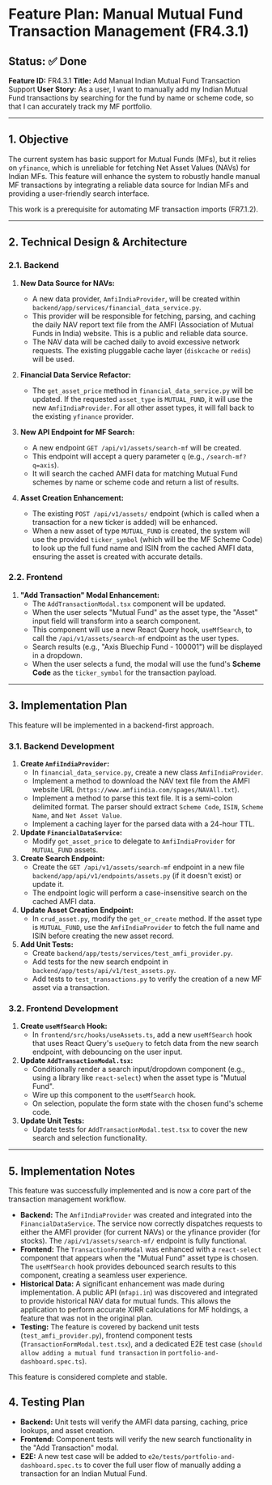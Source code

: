 # Feature Plan: Manual Mutual Fund Transaction Management (FR4.3.1)

**Status: ✅ Done**
---

**Feature ID:** FR4.3.1
**Title:** Add Manual Indian Mutual Fund Transaction Support
**User Story:** As a user, I want to manually add my Indian Mutual Fund transactions by searching for the fund by name or scheme code, so that I can accurately track my MF portfolio.

---

## 1. Objective

The current system has basic support for Mutual Funds (MFs), but it relies on `yfinance`, which is unreliable for fetching Net Asset Values (NAVs) for Indian MFs. This feature will enhance the system to robustly handle manual MF transactions by integrating a reliable data source for Indian MFs and providing a user-friendly search interface.

This work is a prerequisite for automating MF transaction imports (FR7.1.2).

---

## 2. Technical Design & Architecture

### 2.1. Backend

1.  **New Data Source for NAVs:**
    *   A new data provider, `AmfiIndiaProvider`, will be created within `backend/app/services/financial_data_service.py`.
    *   This provider will be responsible for fetching, parsing, and caching the daily NAV report text file from the AMFI (Association of Mutual Funds in India) website. This is a public and reliable data source.
    *   The NAV data will be cached daily to avoid excessive network requests. The existing pluggable cache layer (`diskcache` or `redis`) will be used.

2.  **Financial Data Service Refactor:**
    *   The `get_asset_price` method in `financial_data_service.py` will be updated. If the requested `asset_type` is `MUTUAL_FUND`, it will use the new `AmfiIndiaProvider`. For all other asset types, it will fall back to the existing `yfinance` provider.

3.  **New API Endpoint for MF Search:**
    *   A new endpoint `GET /api/v1/assets/search-mf` will be created.
    *   This endpoint will accept a query parameter `q` (e.g., `/search-mf?q=axis`).
    *   It will search the cached AMFI data for matching Mutual Fund schemes by name or scheme code and return a list of results.

4.  **Asset Creation Enhancement:**
    *   The existing `POST /api/v1/assets/` endpoint (which is called when a transaction for a new ticker is added) will be enhanced.
    *   When a new asset of type `MUTUAL_FUND` is created, the system will use the provided `ticker_symbol` (which will be the MF Scheme Code) to look up the full fund name and ISIN from the cached AMFI data, ensuring the asset is created with accurate details.

### 2.2. Frontend

1.  **"Add Transaction" Modal Enhancement:**
    *   The `AddTransactionModal.tsx` component will be updated.
    *   When the user selects "Mutual Fund" as the asset type, the "Asset" input field will transform into a search component.
    *   This component will use a new React Query hook, `useMfSearch`, to call the `/api/v1/assets/search-mf` endpoint as the user types.
    *   Search results (e.g., "Axis Bluechip Fund - 100001") will be displayed in a dropdown.
    *   When the user selects a fund, the modal will use the fund's **Scheme Code** as the `ticker_symbol` for the transaction payload.

---

## 3. Implementation Plan

This feature will be implemented in a backend-first approach.

### 3.1. Backend Development

1.  **Create `AmfiIndiaProvider`:**
    *   In `financial_data_service.py`, create a new class `AmfiIndiaProvider`.
    *   Implement a method to download the NAV text file from the AMFI website URL (`https://www.amfiindia.com/spages/NAVAll.txt`).
    *   Implement a method to parse this text file. It is a semi-colon delimited format. The parser should extract `Scheme Code`, `ISIN`, `Scheme Name`, and `Net Asset Value`.
    *   Implement a caching layer for the parsed data with a 24-hour TTL.
2.  **Update `FinancialDataService`:**
    *   Modify `get_asset_price` to delegate to `AmfiIndiaProvider` for `MUTUAL_FUND` assets.
3.  **Create Search Endpoint:**
    *   Create the `GET /api/v1/assets/search-mf` endpoint in a new file `backend/app/api/v1/endpoints/assets.py` (if it doesn't exist) or update it.
    *   The endpoint logic will perform a case-insensitive search on the cached AMFI data.
4.  **Update Asset Creation Endpoint:**
    *   In `crud_asset.py`, modify the `get_or_create` method. If the asset type is `MUTUAL_FUND`, use the `AmfiIndiaProvider` to fetch the full name and ISIN before creating the new asset record.
5.  **Add Unit Tests:**
    *   Create `backend/app/tests/services/test_amfi_provider.py`.
    *   Add tests for the new search endpoint in `backend/app/tests/api/v1/test_assets.py`.
    *   Add tests to `test_transactions.py` to verify the creation of a new MF asset via a transaction.

### 3.2. Frontend Development

1.  **Create `useMfSearch` Hook:**
    *   In `frontend/src/hooks/useAssets.ts`, add a new `useMfSearch` hook that uses React Query's `useQuery` to fetch data from the new search endpoint, with debouncing on the user input.
2.  **Update `AddTransactionModal.tsx`:**
    *   Conditionally render a search input/dropdown component (e.g., using a library like `react-select`) when the asset type is "Mutual Fund".
    *   Wire up this component to the `useMfSearch` hook.
    *   On selection, populate the form state with the chosen fund's scheme code.
3.  **Update Unit Tests:**
    *   Update tests for `AddTransactionModal.test.tsx` to cover the new search and selection functionality.

---

## 5. Implementation Notes

This feature was successfully implemented and is now a core part of the transaction management workflow.

*   **Backend:** The `AmfiIndiaProvider` was created and integrated into the `FinancialDataService`. The service now correctly dispatches requests to either the AMFI provider (for current NAVs) or the yfinance provider (for stocks). The `/api/v1/assets/search-mf/` endpoint is fully functional.
*   **Frontend:** The `TransactionFormModal` was enhanced with a `react-select` component that appears when the "Mutual Fund" asset type is chosen. The `useMfSearch` hook provides debounced search results to this component, creating a seamless user experience.
*   **Historical Data:** A significant enhancement was made during implementation. A public API (`mfapi.in`) was discovered and integrated to provide historical NAV data for mutual funds. This allows the application to perform accurate XIRR calculations for MF holdings, a feature that was not in the original plan.
*   **Testing:** The feature is covered by backend unit tests (`test_amfi_provider.py`), frontend component tests (`TransactionFormModal.test.tsx`), and a dedicated E2E test case (`should allow adding a mutual fund transaction` in `portfolio-and-dashboard.spec.ts`).

This feature is considered complete and stable.

## 4. Testing Plan

*   **Backend:** Unit tests will verify the AMFI data parsing, caching, price lookups, and asset creation.
*   **Frontend:** Component tests will verify the new search functionality in the "Add Transaction" modal.
*   **E2E:** A new test case will be added to `e2e/tests/portfolio-and-dashboard.spec.ts` to cover the full user flow of manually adding a transaction for an Indian Mutual Fund.
